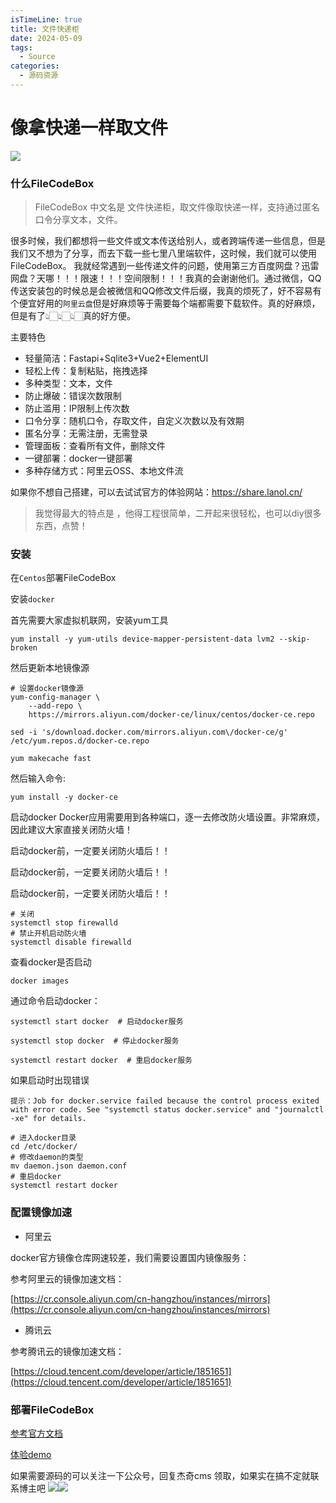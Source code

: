 ```yaml
---
isTimeLine: true
title: 文件快递柜
date: 2024-05-09
tags:
  - Source
categories:
  - 源码资源
---
```

# 像拿快递一样取文件
![](https://cdn.jsdelivr.net/gh/xfy196/images@main/2024%2F05%2F09%2F11-03-46-76419f522c20fb658e5b3cc330cb0584-20240509110343-225161.png)
### 什么FileCodeBox
> FileCodeBox 中文名是 文件快递柜，取文件像取快递一样，支持通过匿名口令分享文本，文件。

很多时候，我们都想将一些文件或文本传送给别人，或者跨端传递一些信息，但是我们又不想为了分享，而去下载一些七里八里端软件，这时候，我们就可以使用 FileCodeBox。
我就经常遇到一些传递文件的问题，使用第三方百度网盘？迅雷网盘？天哪！！！限速！！！空间限制！！！我真的会谢谢他们。通过微信，QQ传送安装包的时候总是会被微信和QQ修改文件后缀，我真的烦死了，好不容易有个便宜好用的`阿里云盘`但是好麻烦等于需要每个端都需要下载软件。真的好麻烦，但是有了👆🏻👆🏻👆🏻真的好方便。

主要特色

- 轻量简洁：Fastapi+Sqlite3+Vue2+ElementUI
- 轻松上传：复制粘贴，拖拽选择
- 多种类型：文本，文件
- 防止爆破：错误次数限制
- 防止滥用：IP限制上传次数
- 口令分享：随机口令，存取文件，自定义次数以及有效期
- 匿名分享：无需注册，无需登录
- 管理面板：查看所有文件，删除文件
- 一键部署：docker一键部署
- 多种存储方式：阿里云OSS、本地文件流

如果你不想自己搭建，可以去试试官方的体验网站：https://share.lanol.cn/

> 我觉得最大的特点是 ，他得工程很简单，二开起来很轻松，也可以diy很多东西，点赞！

### 安装
在`Centos`部署FileCodeBox

安装`docker`

首先需要大家虚拟机联网，安装yum工具

```shell
yum install -y yum-utils device-mapper-persistent-data lvm2 --skip-broken
```

然后更新本地镜像源
```shell
# 设置docker镜像源
yum-config-manager \
    --add-repo \
    https://mirrors.aliyun.com/docker-ce/linux/centos/docker-ce.repo
    
sed -i 's/download.docker.com/mirrors.aliyun.com\/docker-ce/g' /etc/yum.repos.d/docker-ce.repo

yum makecache fast
```
然后输入命令:
```shell
yum install -y docker-ce
```

启动docker
Docker应用需要用到各种端口，逐一去修改防火墙设置。非常麻烦，因此建议大家直接关闭防火墙！

启动docker前，一定要关闭防火墙后！！

启动docker前，一定要关闭防火墙后！！

启动docker前，一定要关闭防火墙后！！
```shell
# 关闭
systemctl stop firewalld
# 禁止开机启动防火墙
systemctl disable firewalld
```
查看docker是否启动
```shell
docker images
```
通过命令启动docker：

```shell
systemctl start docker  # 启动docker服务

systemctl stop docker  # 停止docker服务

systemctl restart docker  # 重启docker服务
```
如果启动时出现错误

```shell
提示：Job for docker.service failed because the control process exited with error code. See "systemctl status docker.service" and "journalctl -xe" for details.
```
```shell
# 进入docker目录
cd /etc/docker/
# 修改daemon的类型
mv daemon.json daemon.conf
# 重启docker
systemctl restart docker
```
### 配置镜像加速
- 阿里云

docker官方镜像仓库网速较差，我们需要设置国内镜像服务：

参考阿里云的镜像加速文档：

[https://cr.console.aliyun.com/cn-hangzhou/instances/mirrors](https://cr.console.aliyun.com/cn-hangzhou/instances/mirrors)

- 腾讯云

参考腾讯云的镜像加速文档：

[https://cloud.tencent.com/developer/article/1851651](https://cloud.tencent.com/developer/article/1851651)

### 部署FileCodeBox

[参考官方文档](https://github.com/vastsa/FileCodeBox)

[体验demo](https://share.lanol.cn)

如果需要源码的可以关注一下公众号，回复杰奇cms 领取，如果实在搞不定就联系博主吧
![](https://cdn.jsdelivr.net/gh/xfy196/images@main/2024%2F04%2F16%2F19-45-53-6d3e9c8982872e473335b7555c86d3ce-%E5%85%AC%E4%BC%97%E5%8F%B7-3ff56f.jpg)![](https://cdn.jsdelivr.net/gh/xfy196/images@main/2024%2F04%2F16%2F19-46-02-6cb477bc19b8eb6ef1f3165c176c9922-%E5%BE%AE%E4%BF%A1%E5%8F%B7-9d9b97.jpg)
